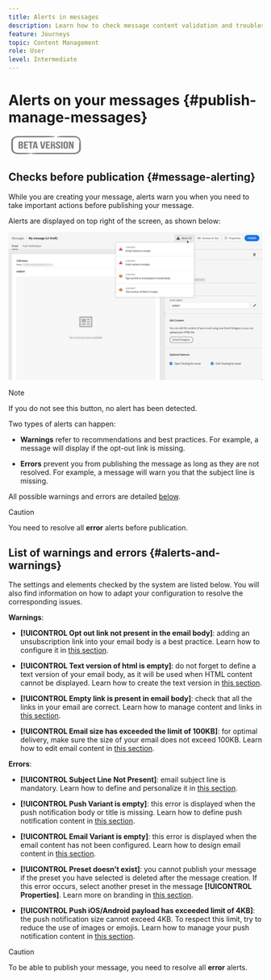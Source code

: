 ```yaml
---
title: Alerts in messages
description: Learn how to check message content validation and troubleshoot
feature: Journeys
topic: Content Management
role: User
level: Intermediate
---
```

# Alerts on your messages {#publish-manage-messages}

![](assets/do-not-localize/badge.png)

## Checks before publication {#message-alerting}

While you are creating your message, alerts warn you when you need to take important actions before publishing your message.

Alerts are displayed on top right of the screen, as shown below:

![](assets/message-alerts.png)

>[!NOTE]
>
>If you do not see this button, no alert has been detected.

Two types of alerts can happen:

* **Warnings** refer to recommendations and best practices. For example, a message will display if the opt-out link is missing.

* **Errors** prevent you from publishing the message as long as they are not resolved. For example, a message will warn you that the subject line is missing.

All possible warnings and errors are detailed [below](#alerts-and-warnings).

>[!CAUTION]
>
> You need to resolve all **error** alerts before publication.

## List of warnings and errors {#alerts-and-warnings}

The settings and elements checked by the system are listed below. You will also find information on how to adapt your configuration to resolve the corresponding issues.

**Warnings**:

* **[!UICONTROL Opt out link not present in the email body]**: adding an unsubscription link into your email body is a best practice. Learn how to configure it in [this section](consent.md).

* **[!UICONTROL Text version of html is empty]**: do not forget to define a text version of your email body, as it will be used when HTML content cannot be displayed. Learn how to create the text version in [this section](create-email-content.md#generate-text-version).

* **[!UICONTROL Empty link is present in email body]**: check that all the links in your email are correct. Learn how to manage content and links in [this section](create-email-content.md).

* **[!UICONTROL Email size has exceeded the limit of 100KB]**: for optimal delivery, make sure the size of your email does not exceed 100KB. Learn how to edit email content in [this section](create-email-content.md).

**Errors**:

* **[!UICONTROL Subject Line Not Present]**: email subject line is mandatory. Learn how to define and personalize it in [this section](create-email.md).

    <!--HTML is empty when Amp HTML is present-->

* **[!UICONTROL Push Variant is empty]**: this error is displayed when the push notification body or title is missing. Learn how to define push notification content in [this section](create-push.md).

* **[!UICONTROL Email Variant is empty]**: this error is displayed when the email content has not been configured. Learn how to design email content in [this section](design-emails.md).

* **[!UICONTROL Preset doesn’t exist]**: you cannot publish your message if the preset you have selected is deleted after the message creation. If this error occurs, select another preset in the message **[!UICONTROL Properties]**. Learn more on branding in [this section](configuration/about-subdomain-delegation.md).

* **[!UICONTROL Push iOS/Android payload has exceeded limit of 4KB]**: the push notification size cannot exceed 4KB. To respect this limit, try to reduce the use of images or emojis. Learn how to manage your push notification content in [this section](create-push.md).

>[!CAUTION]
>
> To be able to publish your message, you need to resolve all **error** alerts.

<!--Other issues can stop publication such as:
* The push notification title is empty-->
